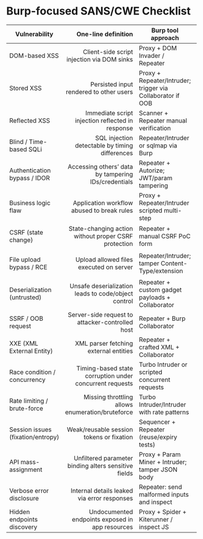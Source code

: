 # Burp-focused SANS/CWE Checklist

| Vulnerability | One-line definition | Burp tool approach | Payload (short) | Where to test (general) | Expected result |
|---|---:|---|---|---|---|
| DOM-based XSS | Client-side script injection via DOM sinks | Proxy + DOM Invader / Repeater | `location.hash="<script>alert(1)</script>"` | JS-driven pages, hash/fragment handlers, client-side templates | Script executes in browser context |
| Stored XSS | Persisted input rendered to other users | Proxy + Repeater/Intruder; trigger via Collaborator if OOB | `<img src=x onerror=alert(1)>` | Comment fields, message boards, profile bio inputs | Payload executes when another user views content |
| Reflected XSS | Immediate script injection reflected in response | Scanner + Repeater manual verification | `"><script>alert(1)</script>` | Query params, search, error pages | Script executes in victim’s browser |
| Blind / Time-based SQLi | SQL injection detectable by timing differences | Repeater/Intruder or sqlmap via Burp | `' OR IF(1=1,SLEEP(5),0)-- -` | ID/query params, filters, item endpoints | Delayed response indicates injection |
| Authentication bypass / IDOR | Accessing others’ data by tampering IDs/credentials | Repeater + Autorize; JWT/param tampering | `user_id=124` (changed) or modify JWT `sub` | Object endpoints, user profile APIs | Access to another user’s data or actions |
| Business logic flaw | Application workflow abused to break rules | Proxy + Repeater/Intruder scripted multi-step | change `price` or `quantity` between steps | Checkout, promo, refund, workflow endpoints | Bypass rules (free item, duplicate credit) |
| CSRF (state change) | State-changing action without proper CSRF protection | Repeater + manual CSRF PoC form | `<form action="/transfer" method="POST">...</form>` | State-changing POST endpoints (transfer, settings) | Action succeeds without valid anti-CSRF token |
| File upload bypass / RCE | Upload allowed files executed on server | Repeater/Intruder; tamper Content-Type/extension | `shell.php.jpg` with ``<?php system($_GET['c']); ?>`` | File upload endpoints (avatars, docs) | Uploaded file executes or accessible as code |
| Deserialization (untrusted) | Unsafe deserialization leads to code/object control | Repeater + custom gadget payloads + Collaborator | Java serialized gadget or modified JSON | APIs accepting serialized objects or object fields | RCE or arbitrary object manipulation |
| SSRF / OOB request | Server-side request to attacker-controlled host | Repeater + Burp Collaborator | `url=http://<collab-id>.burpcollab.net` | URL fetch, preview, webhook endpoints | Server performs OOB callback to Collaborator |
| XXE (XML External Entity) | XML parser fetching external entities | Repeater + crafted XML + Collaborator | `<!DOCTYPE x [<!ENTITY e SYSTEM "http://<collab>">]>` | XML upload/parse endpoints, SOAP APIs | External request or file contents exfiltrated |
| Race condition / concurrency | Timing-based state corruption under concurrent requests | Turbo Intruder or scripted concurrent requests | send two `POST /checkout` at same time | Checkout/payment/transfer endpoints | Double-spend or inconsistent state observed |
| Rate limiting / brute-force | Missing throttling allows enumeration/bruteforce | Turbo Intruder/Intruder with rate patterns | mass username/password attempts | Login, password-reset, auth endpoints | No lockout; credentials enumerated/bruteforced |
| Session issues (fixation/entropy) | Weak/reusable session tokens or fixation | Sequencer + Repeater (reuse/expiry tests) | reuse old session ID or predictable token | Auth flows, session cookies, token endpoints | Token predictable/reusable; session persists after logout |
| API mass-assignment | Unfiltered parameter binding alters sensitive fields | Proxy + Param Miner + Intruder; tamper JSON body | add `"isAdmin": true` in JSON | API endpoints accepting JSON object updates | Sensitive attribute changed; privilege escalation |
| Verbose error disclosure | Internal details leaked via error responses | Repeater: send malformed inputs and inspect | send malformed JSON / invalid ID | Any endpoint that throws 4xx/5xx errors | Stack trace, internal paths, or sensitive info in response |
| Hidden endpoints discovery | Undocumented endpoints exposed in app resources | Proxy + Spider + Kiterunner / inspect JS | crawl `.js` for `/api/private/*` | Service workers, JS files, mobile app traffic | Hidden endpoints discovered that accept sensitive actions |